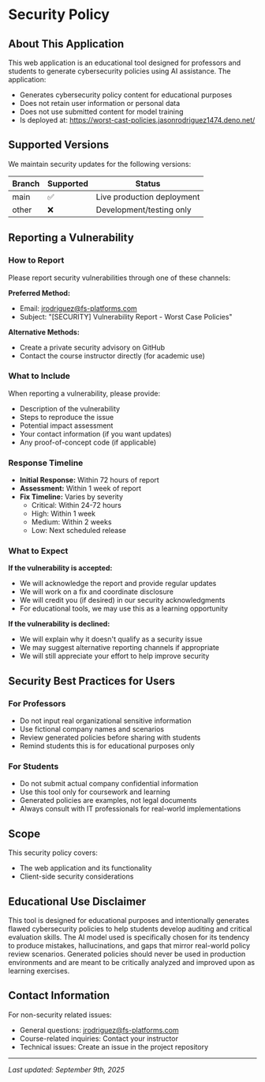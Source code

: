 # Security Policy

## About This Application

This web application is an educational tool designed for professors and students to generate cybersecurity policies using AI assistance. The application:
- Generates cybersecurity policy content for educational purposes
- Does not retain user information or personal data
- Does not use submitted content for model training
- Is deployed at: https://worst-cast-policies.jasonrodriguez1474.deno.net/

## Supported Versions

We maintain security updates for the following versions:

| Branch | Supported          | Status |
| ------- | ------------------ | ------ |
| main  | :white_check_mark: | Live production deployment |
| other    | :x:          | Development/testing only |

## Reporting a Vulnerability

### How to Report
Please report security vulnerabilities through one of these channels:

**Preferred Method:**
- Email: jrodriguez@fs-platforms.com
- Subject: "[SECURITY] Vulnerability Report - Worst Case Policies"

**Alternative Methods:**
- Create a private security advisory on GitHub
- Contact the course instructor directly (for academic use)

### What to Include
When reporting a vulnerability, please provide:
- Description of the vulnerability
- Steps to reproduce the issue
- Potential impact assessment
- Your contact information (if you want updates)
- Any proof-of-concept code (if applicable)

### Response Timeline
- **Initial Response:** Within 72 hours of report
- **Assessment:** Within 1 week of report
- **Fix Timeline:** Varies by severity
  - Critical: Within 24-72 hours
  - High: Within 1 week
  - Medium: Within 2 weeks
  - Low: Next scheduled release

### What to Expect
**If the vulnerability is accepted:**
- We will acknowledge the report and provide regular updates
- We will work on a fix and coordinate disclosure
- We will credit you (if desired) in our security acknowledgments
- For educational tools, we may use this as a learning opportunity

**If the vulnerability is declined:**
- We will explain why it doesn't qualify as a security issue
- We may suggest alternative reporting channels if appropriate
- We will still appreciate your effort to help improve security

## Security Best Practices for Users

### For Professors
- Do not input real organizational sensitive information
- Use fictional company names and scenarios
- Review generated policies before sharing with students
- Remind students this is for educational purposes only

### For Students
- Do not submit actual company confidential information
- Use this tool only for coursework and learning
- Generated policies are examples, not legal documents
- Always consult with IT professionals for real-world implementations

## Scope

This security policy covers:
- The web application and its functionality
- Client-side security considerations


## Educational Use Disclaimer

This tool is designed for educational purposes and intentionally generates flawed cybersecurity policies to help students develop auditing and critical evaluation skills. 
The AI model used is specifically chosen for its tendency to produce mistakes, hallucinations, and gaps that mirror real-world policy review scenarios. 
Generated policies should never be used in production environments and are meant to be critically analyzed and improved upon as learning exercises.

## Contact Information

For non-security related issues:
- General questions: jrodriguez@fs-platforms.com
- Course-related inquiries: Contact your instructor
- Technical issues: Create an issue in the project repository

---

*Last updated: September 9th, 2025*
